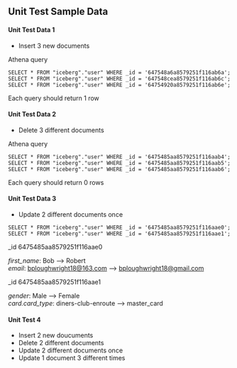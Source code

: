 ## Unit Test Sample Data

#### Unit Test Data 1
* Insert 3 new documents

Athena query 
```
SELECT * FROM "iceberg"."user" WHERE _id = '647548a6a8579251f116ab6a';
SELECT * FROM "iceberg"."user" WHERE _id = '647548cea8579251f116ab6c';
SELECT * FROM "iceberg"."user" WHERE _id = '64754920a8579251f116ab6e';
```

Each query should return 1 row

#### Unit Test Data 2
* Delete 3 different documents

Athena query
```
SELECT * FROM "iceberg"."user" WHERE _id = '6475485aa8579251f116aab4';
SELECT * FROM "iceberg"."user" WHERE _id = '6475485aa8579251f116aab5';
SELECT * FROM "iceberg"."user" WHERE _id = '6475485aa8579251f116aab6';
```
Each query should return 0 rows

#### Unit Test Data 3
* Update 2 different documents once

```
SELECT * FROM "iceberg"."user" WHERE _id = '6475485aa8579251f116aae0';
SELECT * FROM "iceberg"."user" WHERE _id = '6475485aa8579251f116aae1';
```
_id 6475485aa8579251f116aae0

*first_name*: Bob --> Robert <br>
*email*: bploughwright18@163.com --> bploughwright18@gmail.com

_id 6475485aa8579251f116aae1

*gender*: Male --> Female <br>
*card.card_type*: diners-club-enroute --> master_card

#### Unit Test 4
* Insert 2 new doucuments
* Delete 2 different documents
* Update 2 different documents once
* Update 1 document 3 different times
